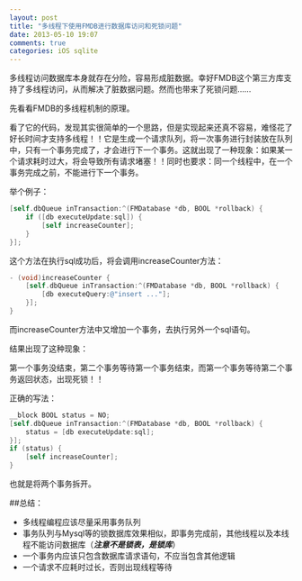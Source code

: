 ```yaml
---
layout: post
title: "多线程下使用FMDB进行数据库访问和死锁问题"
date: 2013-05-10 19:07
comments: true
categories: iOS sqlite
---
```


多线程访问数据库本身就存在分险，容易形成脏数据。幸好FMDB这个第三方库支持了多线程访问，从而解决了脏数据问题。然而也带来了死锁问题……

先看看FMDB的多线程机制的原理。

看了它的代码，发现其实很简单的一个思路，但是实现起来还真不容易，难怪花了好长时间才支持多线程！！它是生成一个请求队列，将一次事务进行封装放在队列中，只有一个事务完成了，才会进行下一个事务。这就出现了一种现象：如果某一个请求耗时过大，将会导致所有请求堵塞！！同时也要求：同一个线程中，在一个事务完成之前，不能进行下一个事务。


举个例子：

```objectivec
[self.dbQueue inTransaction:^(FMDatabase *db, BOOL *rollback) {
    if ([db executeUpdate:sql]) {
        [self increaseCounter];
    }
}];
```
这个方法在执行sql成功后，将会调用increaseCounter方法：

```objectivec
- (void)increaseCounter {
    [self.dbQueue inTransaction:^(FMDatabase *db, BOOL *rollback) {
        [db executeQuery:@"insert ..."];
    }];
}
```
而increaseCounter方法中又增加一个事务，去执行另外一个sql语句。

结果出现了这种现象：

第一个事务没结束，第二个事务等待第一个事务结束，而第一个事务等待第二个事务返回状态，出现死锁！！

正确的写法：

```objectivec
__block BOOL status = NO;
[self.dbQueue inTransaction:^(FMDatabase *db, BOOL *rollback) {
    status = [db executeUpdate:sql];
}];
if (status) {
    [self increaseCounter];
}
```
也就是将两个事务拆开。

##总结：

   * 多线程编程应该尽量采用事务队列
   * 事务队列与Mysql等的锁数据库效果相似，即事务完成前，其他线程以及本线程不能访问数据库（***注意不是锁表，是锁库***）
   * 一个事务内应该只包含数据库请求语句，不应当包含其他逻辑
   * 一个请求不应耗时过长，否则出现线程等待
